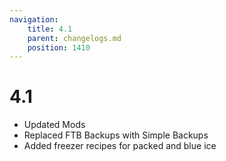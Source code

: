 ```yaml
---
navigation:
    title: 4.1
    parent: changelogs.md
    position: 1410
---
```


# 4.1
- Updated Mods
- Replaced FTB Backups with Simple Backups 
- Added freezer recipes for packed and blue ice